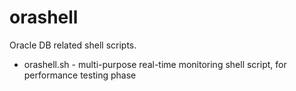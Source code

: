 orashell
========

Oracle DB related shell scripts.

* orashell.sh - multi-purpose real-time monitoring shell script, for performance testing phase
